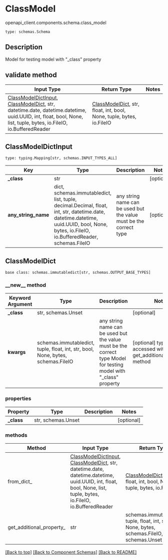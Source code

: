 # ClassModel
openapi_client.components.schema.class_model
```
type: schemas.Schema
```

## Description
Model for testing model with &quot;_class&quot; property

## validate method
Input Type | Return Type | Notes
------------ | ------------- | -------------
[ClassModelDictInput](#classmodeldictinput), [ClassModelDict](#classmodeldict), str, datetime.date, datetime.datetime, uuid.UUID, int, float, bool, None, list, tuple, bytes, io.FileIO, io.BufferedReader | [ClassModelDict](#classmodeldict), str, float, int, bool, None, tuple, bytes, io.FileIO |

## ClassModelDictInput
```
type: typing.Mapping[str, schemas.INPUT_TYPES_ALL]
```
Key | Type |  Description | Notes
------------ | ------------- | ------------- | -------------
**_class** | str |  | [optional]
**any_string_name** | dict, schemas.immutabledict, list, tuple, decimal.Decimal, float, int, str, datetime.date, datetime.datetime, uuid.UUID, bool, None, bytes, io.FileIO, io.BufferedReader, schemas.FileIO | any string name can be used but the value must be the correct type | [optional]

## ClassModelDict
```
base class: schemas.immutabledict[str, schemas.OUTPUT_BASE_TYPES]

```
### &lowbar;&lowbar;new&lowbar;&lowbar; method
Keyword Argument | Type | Description | Notes
---------------- | ---- | ----------- | -----
**_class** | str, schemas.Unset |  | [optional]
**kwargs** | schemas.immutabledict, tuple, float, int, str, bool, None, bytes, schemas.FileIO | any string name can be used but the value must be the correct type Model for testing model with &quot;_class&quot; property | [optional] typed value is accessed with the get_additional_property_ method

### properties
Property | Type | Description | Notes
-------- | ---- | ----------- | -----
**_class** | str, schemas.Unset |  | [optional]

### methods
Method | Input Type | Return Type | Notes
------ | ---------- | ----------- | ------
from_dict_ | [ClassModelDictInput](#classmodeldictinput), [ClassModelDict](#classmodeldict), str, datetime.date, datetime.datetime, uuid.UUID, int, float, bool, None, list, tuple, bytes, io.FileIO, io.BufferedReader | [ClassModelDict](#classmodeldict), str, float, int, bool, None, tuple, bytes, io.FileIO | a constructor
get_additional_property_ | str | schemas.immutabledict, tuple, float, int, str, bool, None, bytes, schemas.FileIO, schemas.Unset | provides type safety for additional properties

[[Back to top]](#top) [[Back to Component Schemas]](../../../README.md#Component-Schemas) [[Back to README]](../../../README.md)
